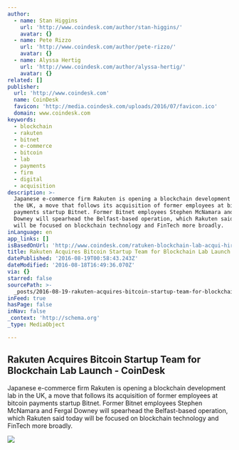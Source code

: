 ```yaml
---
author:
  - name: Stan Higgins
    url: 'http://www.coindesk.com/author/stan-higgins/'
    avatar: {}
  - name: Pete Rizzo
    url: 'http://www.coindesk.com/author/pete-rizzo/'
    avatar: {}
  - name: Alyssa Hertig
    url: 'http://www.coindesk.com/author/alyssa-hertig/'
    avatar: {}
related: []
publisher:
  url: 'http://www.coindesk.com'
  name: CoinDesk
  favicon: 'http://media.coindesk.com/uploads/2016/07/favicon.ico'
  domain: www.coindesk.com
keywords:
  - blockchain
  - rakuten
  - bitnet
  - e-commerce
  - bitcoin
  - lab
  - payments
  - firm
  - digital
  - acquisition
description: >-
  Japanese e-commerce firm Rakuten is opening a blockchain development lab in
  the UK, a move that follows its acquisition of former employees at bitcoin
  payments startup Bitnet. Former Bitnet employees Stephen McNamara and Fergal
  Downey will spearhead the Belfast-based operation, which Rakuten said today
  will be focused on blockchain technology and FinTech more broadly.
inLanguage: en
app_links: []
isBasedOnUrl: 'http://www.coindesk.com/ratuken-blockchain-lab-acqui-hire/'
title: Rakuten Acquires Bitcoin Startup Team for Blockchain Lab Launch - CoinDesk
datePublished: '2016-08-19T00:58:43.243Z'
dateModified: '2016-08-18T16:49:36.070Z'
via: {}
starred: false
sourcePath: >-
  _posts/2016-08-19-rakuten-acquires-bitcoin-startup-team-for-blockchain-lab-lau.md
inFeed: true
hasPage: false
inNav: false
_context: 'http://schema.org'
_type: MediaObject

---
```

<article style=""><h1>Rakuten Acquires Bitcoin Startup Team for Blockchain Lab Launch - CoinDesk</h1><p>Japanese e-commerce firm Rakuten is opening a blockchain development lab in the UK, a move that follows its acquisition of former employees at bitcoin payments startup Bitnet. Former Bitnet employees Stephen McNamara and Fergal Downey will spearhead the Belfast-based operation, which Rakuten said today will be focused on blockchain technology and FinTech more broadly.</p><img src="https://media.coindesk.com/uploads/2016/08/Rakuten.jpg" /></article>